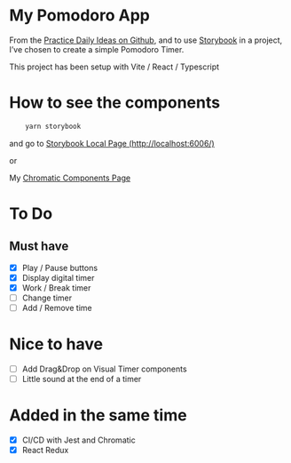 # My Pomodoro App

From the [Practice Daily Ideas on Github](https://github.com/florinpop17/app-ideas), and to use [Storybook](https://storybook.js.org/) in a project, I’ve chosen to create a simple Pomodoro Timer. 

This project has been setup with Vite / React / Typescript

# How to see the components

```bash
    yarn storybook
```

and go to [Storybook Local Page (http://localhost:6006/)](http://localhost:6006/)

or

My [Chromatic Components Page](https://www.chromatic.com/library?appId=67a47e199c55b503c202d786)

# To Do

## Must have
* [x] Play / Pause buttons 
* [x] Display digital timer
* [x] Work / Break timer
* [ ] Change timer
* [ ] Add / Remove time

# Nice to have
* [ ] Add Drag&Drop on Visual Timer components
* [ ] Little sound at the end of a timer

# Added in the same time
* [x] CI/CD with Jest and Chromatic
* [x] React Redux